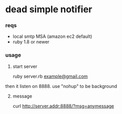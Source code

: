 dead simple notifier 
===

### reqs
- local smtp MSA (amazon ec2 default)
- ruby 1.8 or newer


### usage

1. start server 

	ruby server.rb example@gmail.com

then it listen on 8888. use "nohup" to be background


2. message

	curl http://server.addr:8888/?msg=anymessage
